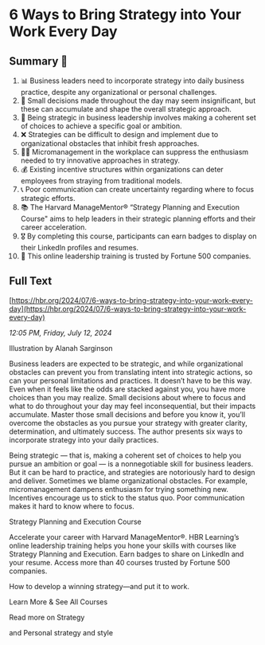 # 6 Ways to Bring Strategy into Your Work Every Day

## Summary 🤖

1. 📊 Business leaders need to incorporate strategy into daily business practice, despite any organizational or personal challenges.
2. 📑 Small decisions made throughout the day may seem insignificant, but these can accumulate and shape the overall strategic approach.
3. 🎯 Being strategic in business leadership involves making a coherent set of choices to achieve a specific goal or ambition.
4. ❌ Strategies can be difficult to design and implement due to organizational obstacles that inhibit fresh approaches.
5. 👨‍💼 Micromanagement in the workplace can suppress the enthusiasm needed to try innovative approaches in strategy.
6. 💰 Existing incentive structures within organizations can deter employees from straying from traditional models.
7. 📞 Poor communication can create uncertainty regarding where to focus strategic efforts.
8. 📚 The Harvard ManageMentor® “Strategy Planning and Execution Course" aims to help leaders in their strategic planning efforts and their career acceleration.
9. 🎖 By completing this course, participants can earn badges to display on their LinkedIn profiles and resumes.
10. 🏢 This online leadership training is trusted by Fortune 500 companies.

## Full Text

[https://hbr.org/2024/07/6-ways-to-bring-strategy-into-your-work-every-day](https://hbr.org/2024/07/6-ways-to-bring-strategy-into-your-work-every-day)

*12:05 PM, Friday, July 12, 2024*

Illustration by Alanah Sarginson

Business leaders are expected to be strategic, and while organizational obstacles can prevent you from translating intent into strategic actions, so can your personal limitations and practices. It doesn’t have to be this way. Even when it feels like the odds are stacked against you, you have more choices than you may realize. Small decisions about where to focus and what to do throughout your day may feel inconsequential, but their impacts accumulate. Master those small decisions and before you know it, you’ll overcome the obstacles as you pursue your strategy with greater clarity, determination, and ultimately success. The author presents six ways to incorporate strategy into your daily practices.

Being strategic — that is, making a coherent set of choices to help you pursue an ambition or goal — is a nonnegotiable skill for business leaders. But it can be hard to practice, and strategies are notoriously hard to design and deliver. Sometimes we blame organizational obstacles. For example, micromanagement dampens enthusiasm for trying something new. Incentives encourage us to stick to the status quo. Poor communication makes it hard to know where to focus.

Strategy Planning and Execution Course

Accelerate your career with Harvard ManageMentor®. HBR Learning’s online leadership training helps you hone your skills with courses like Strategy Planning and Execution. Earn badges to share on LinkedIn and your resume. Access more than 40 courses trusted by Fortune 500 companies.

How to develop a winning strategy—and put it to work.

Learn More & See All Courses

Read more on Strategy

and Personal strategy and style

